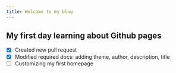 ```yaml
---
title: Welcome to my blog
---
```


## My first day learning about Github pages

 - [x] Created new pull request
 - [x] Modified required docs: adding theme, author, description, title
 - [ ] Customizing my first homepage
